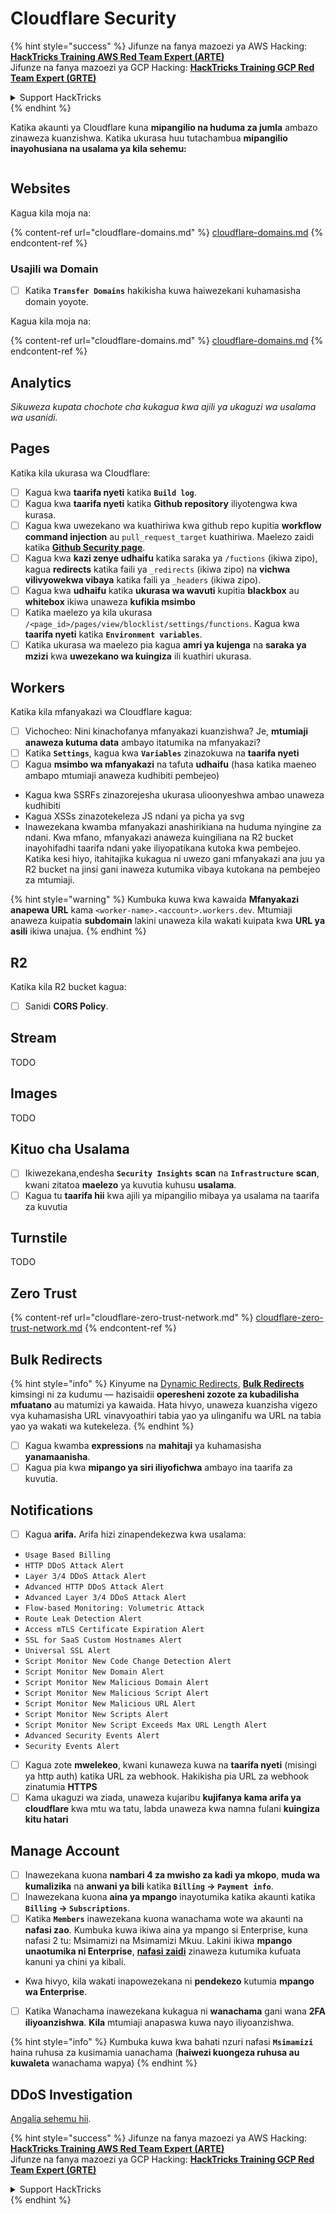 # Cloudflare Security

{% hint style="success" %}
Jifunze na fanya mazoezi ya AWS Hacking:<img src="../../.gitbook/assets/image (1) (1) (1).png" alt="" data-size="line">[**HackTricks Training AWS Red Team Expert (ARTE)**](https://training.hacktricks.xyz/courses/arte)<img src="../../.gitbook/assets/image (1) (1) (1).png" alt="" data-size="line">\
Jifunze na fanya mazoezi ya GCP Hacking: <img src="../../.gitbook/assets/image (2).png" alt="" data-size="line">[**HackTricks Training GCP Red Team Expert (GRTE)**<img src="../../.gitbook/assets/image (2).png" alt="" data-size="line">](https://training.hacktricks.xyz/courses/grte)

<details>

<summary>Support HackTricks</summary>

* Angalia [**mpango wa usajili**](https://github.com/sponsors/carlospolop)!
* **Jiunge na** 💬 [**kikundi cha Discord**](https://discord.gg/hRep4RUj7f) au [**kikundi cha telegram**](https://t.me/peass) au **tufuatilie** kwenye **Twitter** 🐦 [**@hacktricks\_live**](https://twitter.com/hacktricks_live)**.**
* **Shiriki mbinu za hacking kwa kuwasilisha PRs kwa** [**HackTricks**](https://github.com/carlospolop/hacktricks) na [**HackTricks Cloud**](https://github.com/carlospolop/hacktricks-cloud) github repos.

</details>
{% endhint %}

Katika akaunti ya Cloudflare kuna **mipangilio na huduma za jumla** ambazo zinaweza kuanzishwa. Katika ukurasa huu tutachambua **mipangilio inayohusiana na usalama ya kila sehemu:**

<figure><img src="../../.gitbook/assets/image (117).png" alt=""><figcaption></figcaption></figure>

## Websites

Kagua kila moja na:

{% content-ref url="cloudflare-domains.md" %}
[cloudflare-domains.md](cloudflare-domains.md)
{% endcontent-ref %}

### Usajili wa Domain

* [ ] Katika **`Transfer Domains`** hakikisha kuwa haiwezekani kuhamasisha domain yoyote.

Kagua kila moja na:

{% content-ref url="cloudflare-domains.md" %}
[cloudflare-domains.md](cloudflare-domains.md)
{% endcontent-ref %}

## Analytics

_Sikuweza kupata chochote cha kukagua kwa ajili ya ukaguzi wa usalama wa usanidi._

## Pages

Katika kila ukurasa wa Cloudflare:

* [ ] Kagua kwa **taarifa nyeti** katika **`Build log`**.
* [ ] Kagua kwa **taarifa nyeti** katika **Github repository** iliyotengwa kwa kurasa.
* [ ] Kagua kwa uwezekano wa kuathiriwa kwa github repo kupitia **workflow command injection** au `pull_request_target` kuathiriwa. Maelezo zaidi katika [**Github Security page**](../github-security/).
* [ ] Kagua kwa **kazi zenye udhaifu** katika saraka ya `/fuctions` (ikiwa zipo), kagua **redirects** katika faili ya `_redirects` (ikiwa zipo) na **vichwa vilivyowekwa vibaya** katika faili ya `_headers` (ikiwa zipo).
* [ ] Kagua kwa **udhaifu** katika **ukurasa wa wavuti** kupitia **blackbox** au **whitebox** ikiwa unaweza **kufikia msimbo**
* [ ] Katika maelezo ya kila ukurasa `/<page_id>/pages/view/blocklist/settings/functions`. Kagua kwa **taarifa nyeti** katika **`Environment variables`**.
* [ ] Katika ukurasa wa maelezo pia kagua **amri ya kujenga** na **saraka ya mzizi** kwa **uwezekano wa kuingiza** ili kuathiri ukurasa.

## **Workers**

Katika kila mfanyakazi wa Cloudflare kagua:

* [ ] Vichocheo: Nini kinachofanya mfanyakazi kuanzishwa? Je, **mtumiaji anaweza kutuma data** ambayo itatumika na mfanyakazi?
* [ ] Katika **`Settings`**, kagua kwa **`Variables`** zinazokuwa na **taarifa nyeti**
* [ ] Kagua **msimbo wa mfanyakazi** na tafuta **udhaifu** (hasa katika maeneo ambapo mtumiaji anaweza kudhibiti pembejeo)
* Kagua kwa SSRFs zinazorejesha ukurasa ulioonyeshwa ambao unaweza kudhibiti
* Kagua XSSs zinazotekeleza JS ndani ya picha ya svg
* Inawezekana kwamba mfanyakazi anashirikiana na huduma nyingine za ndani. Kwa mfano, mfanyakazi anaweza kuingiliana na R2 bucket inayohifadhi taarifa ndani yake iliyopatikana kutoka kwa pembejeo. Katika kesi hiyo, itahitajika kukagua ni uwezo gani mfanyakazi ana juu ya R2 bucket na jinsi gani inaweza kutumika vibaya kutokana na pembejeo za mtumiaji.

{% hint style="warning" %}
Kumbuka kuwa kwa kawaida **Mfanyakazi anapewa URL** kama `<worker-name>.<account>.workers.dev`. Mtumiaji anaweza kuipatia **subdomain** lakini unaweza kila wakati kuipata kwa **URL ya asili** ikiwa unajua.
{% endhint %}

## R2

Katika kila R2 bucket kagua:

* [ ] Sanidi **CORS Policy**.

## Stream

TODO

## Images

TODO

## Kituo cha Usalama

* [ ] Ikiwezekana,endesha **`Security Insights`** **scan** na **`Infrastructure`** **scan**, kwani zitatoa **maelezo** ya kuvutia kuhusu **usalama**.
* [ ] Kagua tu **taarifa hii** kwa ajili ya mipangilio mibaya ya usalama na taarifa za kuvutia

## Turnstile

TODO

## **Zero Trust**

{% content-ref url="cloudflare-zero-trust-network.md" %}
[cloudflare-zero-trust-network.md](cloudflare-zero-trust-network.md)
{% endcontent-ref %}

## Bulk Redirects

{% hint style="info" %}
Kinyume na [Dynamic Redirects](https://developers.cloudflare.com/rules/url-forwarding/dynamic-redirects/), [**Bulk Redirects**](https://developers.cloudflare.com/rules/url-forwarding/bulk-redirects/) kimsingi ni za kudumu — hazisaidii **operesheni zozote za kubadilisha mfuatano** au matumizi ya kawaida. Hata hivyo, unaweza kuanzisha vigezo vya kuhamasisha URL vinavyoathiri tabia yao ya ulinganifu wa URL na tabia yao ya wakati wa kutekeleza.
{% endhint %}

* [ ] Kagua kwamba **expressions** na **mahitaji** ya kuhamasisha **yanamaanisha**.
* [ ] Kagua pia kwa **mipango ya siri iliyofichwa** ambayo ina taarifa za kuvutia.

## Notifications

* [ ] Kagua **arifa.** Arifa hizi zinapendekezwa kwa usalama:
* `Usage Based Billing`
* `HTTP DDoS Attack Alert`
* `Layer 3/4 DDoS Attack Alert`
* `Advanced HTTP DDoS Attack Alert`
* `Advanced Layer 3/4 DDoS Attack Alert`
* `Flow-based Monitoring: Volumetric Attack`
* `Route Leak Detection Alert`
* `Access mTLS Certificate Expiration Alert`
* `SSL for SaaS Custom Hostnames Alert`
* `Universal SSL Alert`
* `Script Monitor New Code Change Detection Alert`
* `Script Monitor New Domain Alert`
* `Script Monitor New Malicious Domain Alert`
* `Script Monitor New Malicious Script Alert`
* `Script Monitor New Malicious URL Alert`
* `Script Monitor New Scripts Alert`
* `Script Monitor New Script Exceeds Max URL Length Alert`
* `Advanced Security Events Alert`
* `Security Events Alert`
* [ ] Kagua zote **mwelekeo**, kwani kunaweza kuwa na **taarifa nyeti** (misingi ya http auth) katika URL za webhook. Hakikisha pia URL za webhook zinatumia **HTTPS**
* [ ] Kama ukaguzi wa ziada, unaweza kujaribu **kujifanya kama arifa ya cloudflare** kwa mtu wa tatu, labda unaweza kwa namna fulani **kuingiza kitu hatari**

## Manage Account

* [ ] Inawezekana kuona **nambari 4 za mwisho za kadi ya mkopo**, **muda wa kumalizika** na **anwani ya bili** katika **`Billing` -> `Payment info`**.
* [ ] Inawezekana kuona **aina ya mpango** inayotumika katika akaunti katika **`Billing` -> `Subscriptions`**.
* [ ] Katika **`Members`** inawezekana kuona wanachama wote wa akaunti na **nafasi zao**. Kumbuka kuwa ikiwa aina ya mpango si Enterprise, kuna nafasi 2 tu: Msimamizi na Msimamizi Mkuu. Lakini ikiwa **mpango unaotumika ni Enterprise**, [**nafasi zaidi**](https://developers.cloudflare.com/fundamentals/account-and-billing/account-setup/account-roles/) zinaweza kutumika kufuata kanuni ya chini ya kibali.
* Kwa hivyo, kila wakati inapowezekana ni **pendekezo** kutumia **mpango wa Enterprise**.
* [ ] Katika Wanachama inawezekana kukagua ni **wanachama** gani wana **2FA iliyoanzishwa**. **Kila** mtumiaji anapaswa kuwa nayo iliyoanzishwa.

{% hint style="info" %}
Kumbuka kuwa kwa bahati nzuri nafasi **`Msimamizi`** haina ruhusa za kusimamia uanachama (**haiwezi kuongeza ruhusa au kuwaleta** wanachama wapya)
{% endhint %}

## DDoS Investigation

[Angalia sehemu hii](cloudflare-domains.md#cloudflare-ddos-protection).

{% hint style="success" %}
Jifunze na fanya mazoezi ya AWS Hacking:<img src="../../.gitbook/assets/image (1) (1) (1).png" alt="" data-size="line">[**HackTricks Training AWS Red Team Expert (ARTE)**](https://training.hacktricks.xyz/courses/arte)<img src="../../.gitbook/assets/image (1) (1) (1).png" alt="" data-size="line">\
Jifunze na fanya mazoezi ya GCP Hacking: <img src="../../.gitbook/assets/image (2).png" alt="" data-size="line">[**HackTricks Training GCP Red Team Expert (GRTE)**<img src="../../.gitbook/assets/image (2).png" alt="" data-size="line">](https://training.hacktricks.xyz/courses/grte)

<details>

<summary>Support HackTricks</summary>

* Angalia [**mpango wa usajili**](https://github.com/sponsors/carlospolop)!
* **Jiunge na** 💬 [**kikundi cha Discord**](https://discord.gg/hRep4RUj7f) au [**kikundi cha telegram**](https://t.me/peass) au **tufuatilie** kwenye **Twitter** 🐦 [**@hacktricks\_live**](https://twitter.com/hacktricks_live)**.**
* **Shiriki mbinu za hacking kwa kuwasilisha PRs kwa** [**HackTricks**](https://github.com/carlospolop/hacktricks) na [**HackTricks Cloud**](https://github.com/carlospolop/hacktricks-cloud) github repos.

</details>
{% endhint %}
